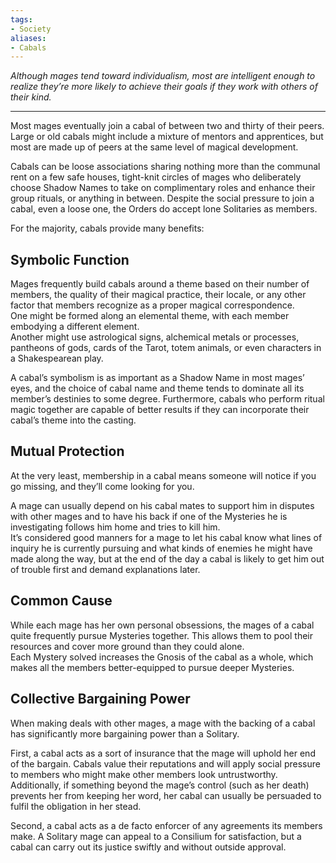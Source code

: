 ```yaml
---
tags:
- Society
aliases:
- Cabals
---
```


_Although mages tend toward individualism, most are intelligent enough to realize they’re more likely to achieve their goals if they work with others of their kind._

---

Most mages eventually join a cabal of between two and thirty of their peers.\
Large or old cabals might include a mixture of mentors and apprentices, but most are made up of peers at the same level of magical development.

Cabals can be loose associations sharing nothing more than the communal rent on a few safe houses, tight-knit circles of mages who deliberately choose Shadow Names to take on complimentary roles and enhance their group rituals, or anything in between. Despite the social pressure to join a cabal, even a loose one, the Orders do accept lone Solitaries as members.

For the majority, cabals provide many benefits:

## Symbolic Function

Mages frequently build cabals around a theme based on their number of members, the quality of their magical practice, their locale, or any other factor that members recognize as a proper magical correspondence.\
One might be formed along an elemental theme, with each member embodying a different element.\
Another might use astrological signs, alchemical metals or processes, pantheons of gods, cards of the Tarot, totem animals, or even characters in a Shakespearean play.

A cabal’s symbolism is as important as a Shadow Name in most mages’ eyes, and the choice of cabal name and theme tends to dominate all its member’s destinies to some degree. Furthermore, cabals who perform ritual magic together are capable of better results if they can incorporate their cabal’s theme into the casting.

## Mutual Protection

At the very least, membership in a cabal means someone will notice if you go missing, and they’ll come looking for you.

A mage can usually depend on his cabal mates to support him in disputes with other mages and to have his back if one of the Mysteries he is investigating follows him home and tries to kill him.\
It’s considered good manners for a mage to let his cabal know what lines of inquiry he is currently pursuing and what kinds of enemies he might have made along the way, but at the end of the day a cabal is likely to get him out of trouble first and demand explanations later.

## Common Cause

While each mage has her own personal obsessions, the mages of a cabal quite frequently pursue Mysteries together. This allows them to pool their resources and cover more ground than they could alone.\
Each Mystery solved increases the Gnosis of the cabal as a whole, which makes all the members better-equipped to pursue deeper Mysteries.

## Collective Bargaining Power

When making deals with other mages, a mage with the backing of a cabal has significantly more bargaining power than a Solitary.

First, a cabal acts as a sort of insurance that the mage will uphold her end of the bargain. Cabals value their reputations and will apply social pressure to members who might make other members look untrustworthy.\
Additionally, if something beyond the mage’s control (such as her death) prevents her from keeping her word, her cabal can usually be persuaded to fulfil the obligation in her stead.

Second, a cabal acts as a de facto enforcer of any agreements its members make. A Solitary mage can appeal to a Consilium for satisfaction, but a cabal can carry out its justice swiftly and without outside approval.